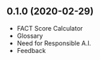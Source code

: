 0.1.0 (2020-02-29)
------------------
- FACT Score Calculator
- Glossary
- Need for Responsible A.I.
- Feedback
